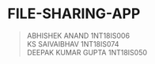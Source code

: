 # FILE-SHARING-APP
> ABHISHEK ANAND  1NT18IS006<BR/>
> KS SAIVAIBHAV   1NT18IS074<BR/>
> DEEPAK KUMAR GUPTA 1NT18IS050
